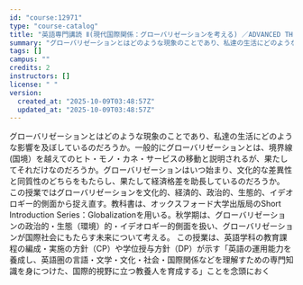 ```yaml
---
id: "course:12971"
type: "course-catalog"
title: "英語専門講読 Ⅱ(現代国際関係：グローバリゼーションを考える) ／ADVANCED THEMATIC READING Ⅱ"
summary: "グローバリゼーションとはどのような現象のことであり、私達の生活にどのような影響を及ぼしているのだろうか。一般的にグローバリゼーションとは、境界線(国境）を越えてのヒト・モノ・カネ・サービスの移動と説明されるが、果たしてそれだけなのだろうか。…"
tags: []
campus: ""
credits: 2
instructors: []
license: " "
version:
  created_at: "2025-10-09T03:48:57Z"
  updated_at: "2025-10-09T03:48:57Z"
---
```


グローバリゼーションとはどのような現象のことであり、私達の生活にどのような影響を及ぼしているのだろうか。一般的にグローバリゼーションとは、境界線(国境）を越えてのヒト・モノ・カネ・サービスの移動と説明されるが、果たしてそれだけなのだろうか。グローバリゼーションはいつ始まり、文化的な差異性と同質性のどちらをもたらし、果たして経済格差を助長しているのだろうか。 この授業ではグローバリゼーションを文化的、経済的、政治的、生態的、イデオロギー的側面から捉え直す。教科書は、オックスフォード大学出版局のShort Introduction Series：Globalizationを用いる。秋学期は、グローバリゼーションの政治的・生態（環境）的・イデオロギー的側面を扱い、グローバリゼーションが国際社会にもたらす未来について考える。 この授業は、英語学科の教育課程の編成・実施の方針（CP）や学位授与方針（DP）が示す「英語の運用能力を養成し、英語圏の言語・文学・文化・社会・国際関係などを理解すための専門知識を身につけた、国際的視野に立つ教養人を育成する」ことを念頭におく
